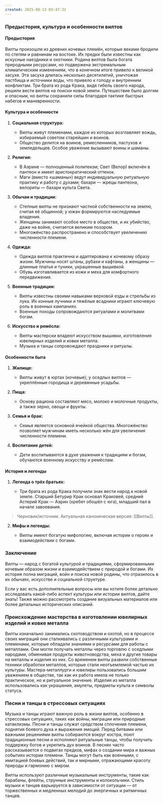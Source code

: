 ```yaml
---
created: 2025-08-13 03:47:32
---
```


### Предыстория, культура и особенности вилтов

#### Предыстория

Вилты произошли из древних кочевых племён, которые веками бродили по степям и равнинам на востоке. Их предки были известны как искусные наездники и охотники. Родина вилтов была богата природными ресурсами, но подвержена экстремальным климатическим изменениям, что в конечном итоге привело к великой засухе. Эта засуха длилась несколько десятилетий, уничтожая пастбища и источники воды, что привело к голоду и внутренним конфликтам. Три брата из рода Крака, видя гибель своего народа, решили вести вилтов на поиски новой земли. Путешествие было долгим и опасным, но вилты сохранили силы благодаря тактике быстрых набегов и маневренности.

#### Культура и особенности

1. **Социальная структура:**
    
    - Вилты живут племенами, каждое из которых возглавляет вождь, избираемый советом старейшин и воинов.
    - Общество делится на воинов, ремесленников, пастухов и земледельцев. Особое уважение вызывают воины и шаманы.
2. **Религия:**
    
    - В Аэрине — полноценный политеизм; Свет (Велор) включён в пантеон и имеет аристократический оттенок.
    - Маги (вместо «шаманы») ведут индивидуальную ритуальную практику и работу с духами; бахари — жрецы пантеона, велориты — бахари культа Света.
3. **Обычаи и традиции:**
    
    - Степные вилты не признают частной собственности на землю, считая её общинной; у южан формируются наследуемые владения.
    - Женщины занимают особое место в обществе, и их убийство, даже на войне, считается великим позором.
    - Многожёнство распространено и способствует увеличению численности племени.
4. **Одежда:**
    
    - Одежда вилтов практична и адаптирована к кочевому образу жизни. Мужчины носят штаны, рубахи и кафтаны, а женщины — длинные платья и туники, украшенные вышивкой.
    - Обувь изготавливается из кожи и меха для комфортного передвижения.
5. **Военные традиции:**
    
    - Вилты известны своими навыками верховой езды и стрельбы из лука. Их конные лучники и тяжёлые всадники играют ключевую роль в военных кампаниях.
    - Военные походы сопровождаются ритуалами и молитвами богам.
6. **Искусство и ремёсла:**
    
    - Вилты мастерски владеют искусством вышивки, изготовления ювелирных изделий и ковки металла.
    - Музыка и танцы сопровождают праздники и ритуалы.

#### Особенности быта

1. **Жилище:**
    
    - Вилты живут в юртах (кочевые); у оседлых вилтов — укреплённые городища и деревянные усадьбы.
2. **Пища:**
    
    - Основу рациона составляют мясо, молоко и молочные продукты, а также зерно, овощи и фрукты.
3. **Семья и брак:**
    
    - Семья является основной ячейкой общества. Многожёнство позволяет мужчинам иметь несколько жён для увеличения численности племени.
4. **Воспитание детей:**
    
    - Дети воспитываются в духе уважения к традициям и богам, обучаются военному искусству и ремёслам.

#### История и легенды

1. **Легенда о трёх братьях:**
    
    - Три брата из рода Крака получили знак вести народ к новой земле. Старший Бетурир Крак основал Краковей, средний Астерий Крак — Аэрин (хребет обошёл с юга), младший пал в начале завоевания.

> Черновик/источник. Актуальная каноническая версия: [[Вилты]].
2. **Мифы и легенды:**
    
    - Вилты имеют богатую мифологию, включая истории о героях и взаимодействии с богами.

### Заключение

Вилты — народ с богатой культурой и традициями, сформированными кочевым образом жизни и взаимодействием с природой и богами. Их история полна миграций, войн и поиска новой родины, что отразилось в их обычаях, искусстве и социальной структуре.

Если у вас есть дополнительные вопросы или вы хотите более детально исследовать какой-либо аспект культуры или истории вилтов, дайте знать! Также можно рассмотреть создание визуальных материалов или более детальных исторических описаний.

### Происхождение мастерства в изготовлении ювелирных изделий и ковке металла

Вилты изначально занимались скотоводством и охотой, но в процессе своих миграций они сталкивались с различными культурами и племенами, которые обладали знаниями и ресурсами для работы с металлами. Они могли получать металлы через торговлю с оседлыми народами, обменивая продукты животноводства, меха и другие товары на металлы и изделия из них. Со временем вилты развили собственные техники обработки металлов, которые стали неотъемлемой частью их культуры. Мастера-металлурги и ювелиры пользовались большим уважением в обществе, так как их работа имела не только практическое, но и ритуальное значение. Изделия из металла использовались как украшения, амулеты, предметы культа и символы статуса.

### Песни и танцы в стрессовых ситуациях

Музыка и танцы играют важную роль в жизни вилтов, особенно в стрессовых ситуациях, таких как войны, миграции или природные катаклизмы. Песни и танцы служат средством сплочения племени, поднятия боевого духа и выражения эмоций. Перед битвами или важными решениями вилты собираются вокруг костра, поют традиционные песни и исполняют ритуальные танцы, чтобы получить поддержку богов и укрепить дух воинов. В песнях часто рассказывается о подвигах предков, мифах о создании мира и важных событиях истории племени. Танцы могут быть как военными, с имитацией боевых действий, так и мирными, отражающими красоту природы и гармонию с миром.

Вилты используют различные музыкальные инструменты, такие как барабаны, флейты, струнные инструменты и колокольчики. Стиль музыки и танцев варьируется в зависимости от ситуации — от торжественных и медленных мелодий до энергичных и ритмичных танцев.